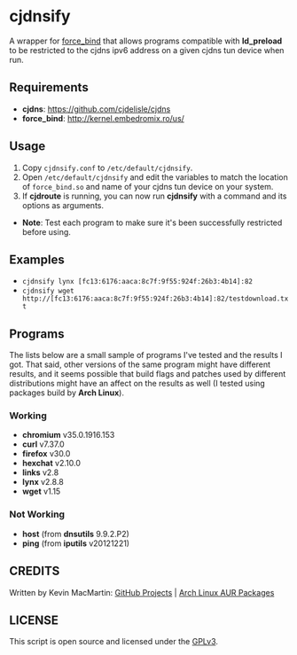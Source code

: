 # cjdnsify #

A wrapper for [force_bind](http://kernel.embedromix.ro/us/) that allows programs compatible with **ld_preload** to be restricted to the cjdns ipv6 address on a given cjdns tun device when run.

## Requirements ##

* **cjdns**: https://github.com/cjdelisle/cjdns
* **force_bind**: http://kernel.embedromix.ro/us/

## Usage ##

1. Copy `cjdnsify.conf` to `/etc/default/cjdnsify`.
2. Open `/etc/default/cjdnsify` and edit the variables to match the location of `force_bind.so` and name of your cjdns tun device on your system.
3. If **cjdroute** is running, you can now run **cjdnsify** with a command and its options as arguments.
  * **Note**: Test each program to make sure it's been successfully restricted before using.

## Examples ##

* `cjdnsify lynx [fc13:6176:aaca:8c7f:9f55:924f:26b3:4b14]:82`
* `cjdnsify wget http://[fc13:6176:aaca:8c7f:9f55:924f:26b3:4b14]:82/testdownload.txt`

## Programs ##

The lists below are a small sample of programs I've tested and the results I got. That said, other versions of the same program might have different results, and it seems possible that build flags and patches used by different distributions might have an affect on the results as well (I tested using packages build by **Arch Linux**).

### Working ###

* **chromium** v35.0.1916.153
* **curl** v7.37.0
* **firefox** v30.0
* **hexchat** v2.10.0
* **links** v2.8
* **lynx** v2.8.8
* **wget** v1.15

### Not Working ###

* **host** (from **dnsutils** 9.9.2.P2)
* **ping** (from **iputils** v20121221)

## CREDITS ##

Written by Kevin MacMartin: [GitHub Projects](https://github.com/prurigro?tab=repositories) | [Arch Linux AUR Packages](https://aur.archlinux.org/packages/?SeB=m&K=prurigro)

## LICENSE ##

This script is open source and licensed under the [GPLv3](http://www.gnu.org/copyleft/gpl.html).
